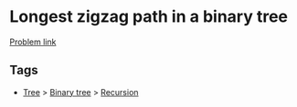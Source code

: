 # Longest zigzag path in a binary tree

[Problem link](https://leetcode.com/problems/longest-zigzag-path-in-a-binary-tree/)

## Tags

* [Tree](/README.md#Tree) > [Binary tree](/README.md#Tree-Binary_tree) > [Recursion](/README.md#Tree-Binary_tree-Recursion)
